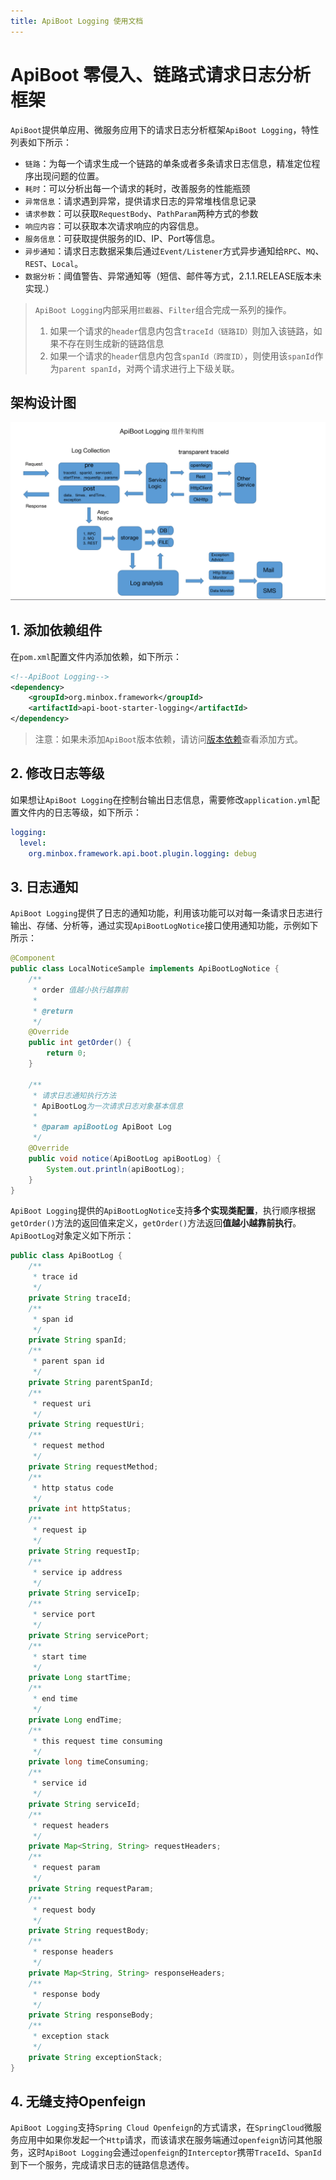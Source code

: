 ```yaml
---
title: ApiBoot Logging 使用文档
---
```

# ApiBoot 零侵入、链路式请求日志分析框架

`ApiBoot`提供单应用、微服务应用下的请求日志分析框架`ApiBoot Logging`，特性列表如下所示：
- `链路`：为每一个请求生成一个链路的单条或者多条请求日志信息，精准定位程序出现问题的位置。
- `耗时`：可以分析出每一个请求的耗时，改善服务的性能瓶颈
- `异常信息`：请求遇到异常，提供请求日志的异常堆栈信息记录
- `请求参数`：可以获取`RequestBody`、`PathParam`两种方式的参数
- `响应内容`：可以获取本次请求响应的内容信息。
- `服务信息`：可获取提供服务的ID、IP、Port等信息。
- `异步通知`：请求日志数据采集后通过`Event/Listener`方式异步通知给`RPC`、`MQ`、`REST`、`Local`。
- `数据分析`：阈值警告、异常通知等（短信、邮件等方式，2.1.1.RELEASE版本未实现.）

> `ApiBoot Logging`内部采用`拦截器`、`Filter`组合完成一系列的操作。
> 1. 如果一个请求的`header`信息内包含`traceId（链路ID）`则加入该链路，如果不存在则生成新的链路信息
> 2. 如果一个请求的`header`信息内包含`spanId（跨度ID）`，则使用该`spanId`作为`parent spanId`，对两个请求进行上下级关联。

## 架构设计图
![ApiBoot Logging架构设计图](/img/apiboot-logging.png)

## 1. 添加依赖组件
在`pom.xml`配置文件内添加依赖，如下所示：
```xml
<!--ApiBoot Logging-->
<dependency>
    <groupId>org.minbox.framework</groupId>
    <artifactId>api-boot-starter-logging</artifactId>
</dependency>
```

> 注意：如果未添加`ApiBoot`版本依赖，请访问[版本依赖](/zh-cn/docs/version-rely.html)查看添加方式。

## 2. 修改日志等级

如果想让`ApiBoot Logging`在控制台输出日志信息，需要修改`application.yml`配置文件内的日志等级，如下所示：
```yaml
logging:
  level:
    org.minbox.framework.api.boot.plugin.logging: debug
```

## 3. 日志通知
`ApiBoot Logging`提供了日志的通知功能，利用该功能可以对每一条请求日志进行输出、存储、分析等，通过实现`ApiBootLogNotice`接口使用通知功能，示例如下所示：
```java
@Component
public class LocalNoticeSample implements ApiBootLogNotice {
    /**
     * order 值越小执行越靠前
     *
     * @return
     */
    @Override
    public int getOrder() {
        return 0;
    }

    /**
     * 请求日志通知执行方法
     * ApiBootLog为一次请求日志对象基本信息
     *
     * @param apiBootLog ApiBoot Log
     */
    @Override
    public void notice(ApiBootLog apiBootLog) {
        System.out.println(apiBootLog);
    }
}
```
`ApiBoot Logging`提供的`ApiBootLogNotice`支持**多个实现类配置**，执行顺序根据`getOrder()`方法的返回值来定义，`getOrder()`方法返回**值越小越靠前执行**。
`ApiBootLog`对象定义如下所示：
```java
public class ApiBootLog {
    /**
     * trace id
     */
    private String traceId;
    /**
     * span id
     */
    private String spanId;
    /**
     * parent span id
     */
    private String parentSpanId;
    /**
     * request uri
     */
    private String requestUri;
    /**
     * request method
     */
    private String requestMethod;
    /**
     * http status code
     */
    private int httpStatus;
    /**
     * request ip
     */
    private String requestIp;
    /**
     * service ip address
     */
    private String serviceIp;
    /**
     * service port
     */
    private String servicePort;
    /**
     * start time
     */
    private Long startTime;
    /**
     * end time
     */
    private Long endTime;
    /**
     * this request time consuming
     */
    private long timeConsuming;
    /**
     * service id
     */
    private String serviceId;
    /**
     * request headers
     */
    private Map<String, String> requestHeaders;
    /**
     * request param
     */
    private String requestParam;
    /**
     * request body
     */
    private String requestBody;
    /**
     * response headers
     */
    private Map<String, String> responseHeaders;
    /**
     * response body
     */
    private String responseBody;
    /**
     * exception stack
     */
    private String exceptionStack;
}
```

## 4. 无缝支持Openfeign
`ApiBoot Logging`支持`Spring Cloud Openfeign`的方式请求，在`SpringCloud`微服务应用中如果你发起一个`Http`请求，而该请求在服务端通过`openfeign`访问其他服务，这时`ApiBoot Logging`会通过`openfeign`的`Interceptor`携带`TraceId`、`SpanId`到下一个服务，完成请求日志的链路信息透传。
